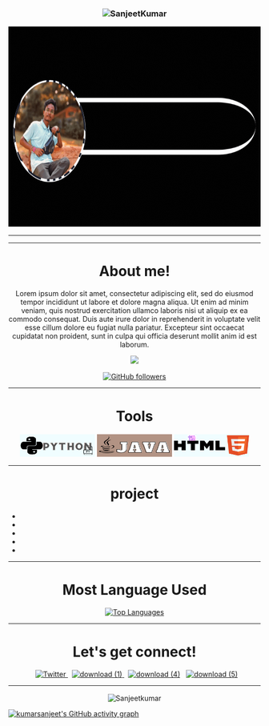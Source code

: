 <h3><p align="center"> <img src="https://komarev.com/ghpvc/?username=kumarsanjeet1&label=Profile%20views&color=6805D3&style=flat" alt="SanjeetKumar" /> </p></h3>

<img src="profile1.gif" alt="profile_photo_&_name" style="width:1500px;height:400px">


<hr>
<hr>

<div align="center">

#  About me!

<p>Lorem ipsum dolor sit amet, consectetur adipiscing elit, sed do eiusmod tempor incididunt ut labore et dolore magna aliqua. Ut enim ad minim veniam, quis nostrud exercitation ullamco laboris nisi ut aliquip ex ea commodo consequat. Duis aute irure dolor in reprehenderit in voluptate velit esse cillum dolore eu fugiat nulla pariatur. Excepteur sint occaecat cupidatat non proident, sunt in culpa qui officia deserunt mollit anim id est laborum. </p>

<a href="https://www.twitter.com/Krsanjeets" target="_blank" rel="noreferrer"><img
src="https://img.shields.io/twitter/follow/Krsanjeets?logo=twitter&style=for-the-badge&color=0891b2&labelColor=1c1917"
/></a>


[![GitHub followers](https://img.shields.io/github/followers/kumarsanjeet1.svg?style=social&label=Follow)](https://github.com/kumarsanjeet1?tab=followers)

</div>


 <hr>  
   

<div align="center">
   
   # Tools
</div>

<div align ="center" >
<img alt ="python" src = "https://github.com/Kumarsanjeet1/Kumarsanjeet1/blob/main/tools_png/python.png"  width ="150" height = "45"/>  
<img alt ="Java" src = "https://github.com/Kumarsanjeet1/Kumarsanjeet1/blob/main/tools_png/java.png" width ="150" height = "45"/> 
<img alt = "Html" src ="https://github.com/Kumarsanjeet1/Kumarsanjeet1/blob/main/tools_png/html.png" width = "150" height = "45"/>
</div>

<hr>

<div align="center">


   
# project
*
*
*
*
*
</div>
   
   
   
   
<div align="center">
   
<hr>

# Most Language Used  
   
<a href="https://github.com/kumarsanjeet1" align="left"><img src="https://github-readme-stats.vercel.app/api/top-langs/?username=kumarsanjeet1&langs_count=10&title_color=0891b2&text_color=ffffff&icon_color=0891b2&bg_color=1c1917&hide_border=true&locale=en&custom_title=Top%20%Languages" alt="Top Languages" /></a>
   
<hr>
</div>






<div align="center">

# Let's get connect!

 &nbsp; <a href="https://twitter.com/Krsanjeets">  ![Twitter](https://abs.twimg.com/favicons/twitter.2.ico) </a>
 &nbsp; <a href="https://www.linkedin.com/in/sanjeet-kumar-86a418203" target="_blank"> ![download (1)](https://user-images.githubusercontent.com/89514486/188950044-73c3a49f-59fb-4996-9447-2c505551cd06.png) </a>
 &nbsp; <a href="https://www.instagram.com/krsanjeets/">![download (4)](https://user-images.githubusercontent.com/89514486/188952790-dad06e1d-c283-406e-b6c0-72dd4f2e19ae.png)</a>
 &nbsp;  <a href="https://www.youtube.com/channel/UCdScIJIGSBjckyLeONw6_EA">  ![download (5)](https://user-images.githubusercontent.com/89514486/188954575-da9670c0-17cb-4a7f-9897-0e0080fa0d90.png) </a>

</div>




<hr>








</tr>





<div align="center">
<p><img align="center" src="https://github-readme-streak-stats.herokuapp.com/?user=kumarsanjeet1&theme=dark" alt="Sanjeetkumar" /></p>

</div>



[![kumarsanjeet's GitHub activity graph](https://activity-graph.herokuapp.com/graph?username=kumarsanjeet1&theme=xcode)](https://git.io/kumarsanjeet1)







